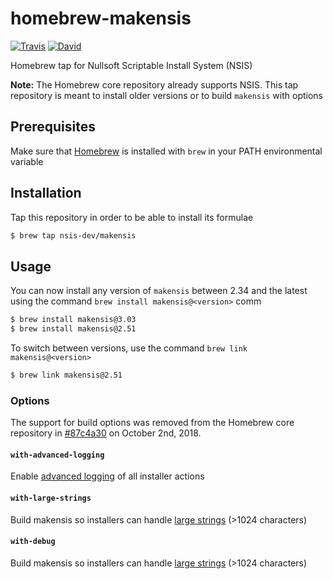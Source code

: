 # homebrew-makensis

[![Travis](https://flat.badgen.net/travis/NSIS-Dev/homebrew-makensis)](https://travis-ci.org/NSIS-Dev/homebrew-makensis)
[![David](https://flat.badgen.net/david/dev/NSIS-Dev/homebrew-makensis)](https://david-dm.org/NSIS-Dev/homebrew-makensis?type=dev)

Homebrew tap for Nullsoft Scriptable Install System (NSIS)

**Note:** The Homebrew core repository already supports NSIS. This tap repository is meant to install older versions or to build `makensis` with options

## Prerequisites

Make sure that [Homebrew](https://brew.sh/) is installed with `brew` in your PATH environmental variable

## Installation

Tap this repository in order to be able to install its formulae

```sh
$ brew tap nsis-dev/makensis
```

## Usage

You can now install any version of `makensis` between 2.34 and the latest using the command `brew install makensis@<version>` comm

```sh
$ brew install makensis@3.03
$ brew install makensis@2.51
```

To switch between versions, use the  command `brew link makensis@<version>`

```sh
$ brew link makensis@2.51
```

### Options

The support for build options was removed from the Homebrew core repository in [#87c4a30](https://github.com/Homebrew/homebrew-core/pull/31891/commits/87c4a30a90632a4a996633f1b25f85ec5efb25d7) on October 2nd, 2018.

#### `with-advanced-logging`

Enable [advanced logging](https://nsis.sourceforge.io/Special_Builds#Advanced_logging) of all installer actions

#### `with-large-strings`

Build makensis so installers can handle [large strings](https://nsis.sourceforge.io/Special_Builds#Large_strings) (>1024 characters)

#### `with-debug`

Build makensis so installers can handle [large strings](https://nsis.sourceforge.io/Special_Builds#Large_strings) (>1024 characters)
